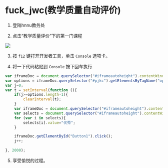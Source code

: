 # fuck_jwc(教学质量自动评价)

1. 登陆hnnu教务处

2. 点击“教学质量评价”下的第一门课程
<img src="https://raw.githubusercontent.com/ty666/fuck_jwc/master/images/1.png" />

3. 按 `f12` 键打开开发者工具，单击 `Console` 选项卡。

4. 将一下代码粘贴到 `Console` 按下回车执行
```javascript
var iframeDoc = document.querySelector("#iframeautoheight").contentWindow.document;
var options = iframeDoc.querySelector("#pjkc").getElementsByTagName("option");
var j=0;
var t = setInterval(function (){
	if(j>=options.length-1){
		clearInterval(t);
	}
	var iframeDoc = document.querySelector("#iframeautoheight").contentWindow.document;
	var selects = document.querySelector("#iframeautoheight").contentWindow.document.querySelectorAll("#divJs select");
	for (var i in selects){
		selects[i].value="优秀";
	}

	iframeDoc.getElementById("Button1").click();
	j++;
	
}, 2000);
```
5. 享受愉悦的过程。